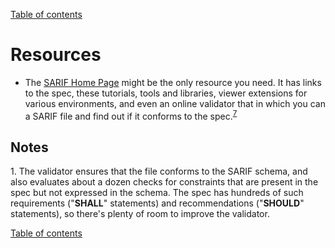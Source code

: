 [Table of contents](../README.md#contents)

# Resources

- The [SARIF Home Page](http://sarifweb.azurewebsites.net/) might be the only resource you need.
It has links to the spec, these tutorials, tools and libraries,
viewer extensions for various environments,
and even an online validator that in which you can a SARIF file and find out
if it conforms to the spec.<sup><a href="#note-7">7</a></sup>

## Notes

<a id="note-1"></a>1. The validator ensures that the file conforms to the SARIF schema, and also evaluates about
a dozen checks for constraints that are present in the spec but not expressed in the schema.
The spec has hundreds of such requirements ("**SHALL**" statements) and recommendations ("**SHOULD**" statements),
so there's plenty of room to improve the validator.

[Table of contents](../README.md#contents)
